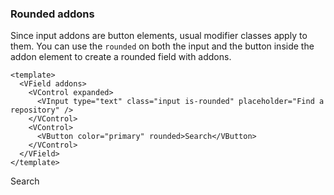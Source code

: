 ### Rounded addons

Since input addons are button elements, usual modifier classes apply to them.
You can use the `rounded` on both the input and the button inside the addon
element to create a rounded field with addons.

<!--code-->

```vue
<template>
  <VField addons>
    <VControl expanded>
      <VInput type="text" class="input is-rounded" placeholder="Find a repository" />
    </VControl>
    <VControl>
      <VButton color="primary" rounded>Search</VButton>
    </VControl>
  </VField>
</template>
```

<!--/code-->

<!--example-->

<VField addons>
  <VControl expanded>
    <VInput type="text" class="input is-rounded" placeholder="Find a repository" />
  </VControl>
  <VControl>
    <VButton color="primary" rounded>Search</VButton>
  </VControl>
</VField>

<!--/example-->
